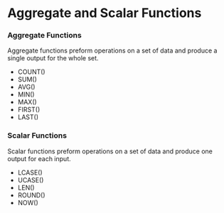 # Aggregate and Scalar Functions

### Aggregate Functions
Aggregate functions preform operations on a set of data and produce a single output for the whole set.

 - COUNT()
 - SUM()
 - AVG()
 - MIN()
 - MAX()
 - FIRST()
 - LAST()

### Scalar Functions
Scalar functions preform operations on a set of data and produce one output for each input.
 - LCASE()
 - UCASE()
 - LEN()
 - ROUND()
 - NOW()
